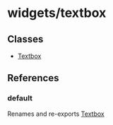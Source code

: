 # widgets/textbox

## Classes

- [Textbox](widgets.textbox.Class.Textbox.md)

## References

### default

Renames and re-exports [Textbox](widgets.textbox.Class.Textbox.md)
